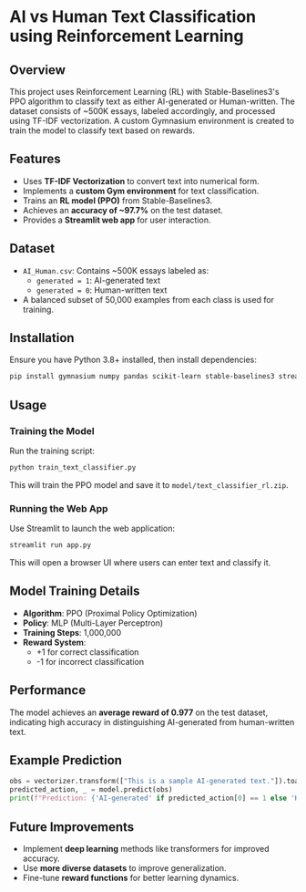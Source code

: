 # AI vs Human Text Classification using Reinforcement Learning

## Overview
This project uses Reinforcement Learning (RL) with Stable-Baselines3's PPO algorithm to classify text as either AI-generated or Human-written. The dataset consists of ~500K essays, labeled accordingly, and processed using TF-IDF vectorization. A custom Gymnasium environment is created to train the model to classify text based on rewards.

## Features
- Uses **TF-IDF Vectorization** to convert text into numerical form.
- Implements a **custom Gym environment** for text classification.
- Trains an **RL model (PPO)** from Stable-Baselines3.
- Achieves an **accuracy of ~97.7%** on the test dataset.
- Provides a **Streamlit web app** for user interaction.

## Dataset
- `AI_Human.csv`: Contains ~500K essays labeled as:
  - `generated = 1`: AI-generated text
  - `generated = 0`: Human-written text
- A balanced subset of 50,000 examples from each class is used for training.

## Installation
Ensure you have Python 3.8+ installed, then install dependencies:
```bash
pip install gymnasium numpy pandas scikit-learn stable-baselines3 streamlit
```

## Usage
### Training the Model
Run the training script:
```bash
python train_text_classifier.py
```
This will train the PPO model and save it to `model/text_classifier_rl.zip`.

### Running the Web App
Use Streamlit to launch the web application:
```bash
streamlit run app.py
```
This will open a browser UI where users can enter text and classify it.

## Model Training Details
- **Algorithm**: PPO (Proximal Policy Optimization)
- **Policy**: MLP (Multi-Layer Perceptron)
- **Training Steps**: 1,000,000
- **Reward System**:
  - +1 for correct classification
  - -1 for incorrect classification

## Performance
The model achieves an **average reward of 0.977** on the test dataset, indicating high accuracy in distinguishing AI-generated from human-written text.

## Example Prediction
```python
obs = vectorizer.transform(["This is a sample AI-generated text."]).toarray()
predicted_action, _ = model.predict(obs)
print(f"Prediction: {'AI-generated' if predicted_action[0] == 1 else 'Human-written'}")
```

## Future Improvements
- Implement **deep learning** methods like transformers for improved accuracy.
- Use **more diverse datasets** to improve generalization.
- Fine-tune **reward functions** for better learning dynamics.


